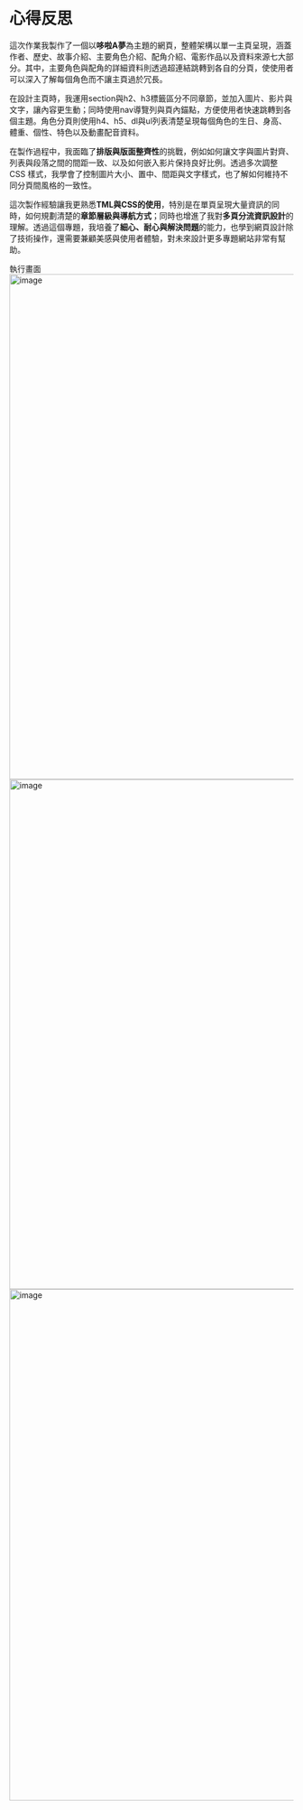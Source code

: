 # 心得反思
這次作業我製作了一個以**哆啦A夢**為主題的網頁，整體架構以單一主頁呈現，涵蓋作者、歷史、故事介紹、主要角色介紹、配角介紹、電影作品以及資料來源七大部分。其中，主要角色與配角的詳細資料則透過超連結跳轉到各自的分頁，使使用者可以深入了解每個角色而不讓主頁過於冗長。

在設計主頁時，我運用section與h2、h3標籤區分不同章節，並加入圖片、影片與文字，讓內容更生動；同時使用nav導覽列與頁內錨點，方便使用者快速跳轉到各個主題。角色分頁則使用h4、h5、dl與ul列表清楚呈現每個角色的生日、身高、體重、個性、特色以及動畫配音資料。

在製作過程中，我面臨了**排版與版面整齊性**的挑戰，例如如何讓文字與圖片對齊、列表與段落之間的間距一致、以及如何嵌入影片保持良好比例。透過多次調整 CSS 樣式，我學會了控制圖片大小、置中、間距與文字樣式，也了解如何維持不同分頁間風格的一致性。

這次製作經驗讓我更熟悉**TML與CSS的使用**，特別是在單頁呈現大量資訊的同時，如何規劃清楚的**章節層級與導航方式**；同時也增進了我對**多頁分流資訊設計**的理解。透過這個專題，我培養了**細心、耐心與解決問題**的能力，也學到網頁設計除了技術操作，還需要兼顧美感與使用者體驗，對未來設計更多專題網站非常有幫助。

執行畫面
<img width="1894" height="895" alt="image" src="https://github.com/user-attachments/assets/f025450f-d255-4f50-b61a-1eb0dc053f9c" />
<img width="1892" height="903" alt="image" src="https://github.com/user-attachments/assets/a44a0af2-59d0-4c43-a5dd-e19ddf8024bc" />
<img width="1897" height="906" alt="image" src="https://github.com/user-attachments/assets/b260181c-5fc0-4928-9e97-1cefb126538e" />



